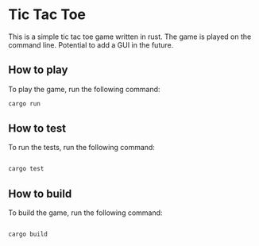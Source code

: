 <!-- Simple rust tic tac toe game -->

# Tic Tac Toe

This is a simple tic tac toe game written in rust.
The game is played on the command line.
Potential to add a GUI in the future.

## How to play

To play the game, run the following command:

```bash
cargo run
```

## How to test

To run the tests, run the following command:

```bash

cargo test

```

## How to build

To build the game, run the following command:

```bash

cargo build

```
